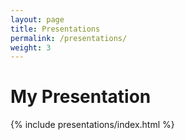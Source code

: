 ```yaml
---
layout: page
title: Presentations
permalink: /presentations/
weight: 3
---
```


# **My Presentation**

{% include presentations/index.html %}